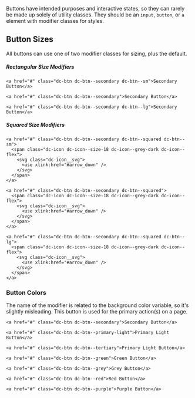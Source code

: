 Buttons have intended purposes and interactive states, so they can rarely be made up solely of utility classes. They should be an `input`, `button`, or `a` element with modifier classes for styles.

## Button Sizes
All buttons can use one of two modifier classes for sizing, plus the default.

##### Rectangular Size Modifiers
```html|span-2,show-source
<a href="#" class="dc-btn dc-btn--secondary dc-btn--sm">Secondary Button</a>
```

```html|span-2,show-source
<a href="#" class="dc-btn dc-btn--secondary">Secondary Button</a>
```

```html|span-2,show-source
<a href="#" class="dc-btn dc-btn--secondary dc-btn--lg">Secondary Button</a>
```

##### Squared Size Modifiers
```html|span-2,show-source
<a href="#" class="dc-btn dc-btn--secondary dc-btn--squared dc-btn--sm">
  <span class="dc-icon dc-icon--size-18 dc-icon--grey-dark dc-icon--flex">
    <svg class="dc-icon__svg">
      <use xlink:href="#arrow_down" />
    </svg>
  </span>
</a>
```

```html|span-2,show-source
<a href="#" class="dc-btn dc-btn--secondary dc-btn--squared">
  <span class="dc-icon dc-icon--size-18 dc-icon--grey-dark dc-icon--flex">
    <svg class="dc-icon__svg">
      <use xlink:href="#arrow_down" />
    </svg>
  </span>
</a>
```

```html|span-2,show-source
<a href="#" class="dc-btn dc-btn--secondary dc-btn--squared dc-btn--lg">
  <span class="dc-icon dc-icon--size-18 dc-icon--grey-dark dc-icon--flex">
    <svg class="dc-icon__svg">
      <use xlink:href="#arrow_down" />
    </svg>
  </span>
</a>
```

### Button Colors

The name of the modifier is related to the background color variable, so it's slightly misleading. This button is used for the primary action(s) on a page.

```html|show-source
<a href="#" class="dc-btn dc-btn--secondary">Secondary Button</a>
```

```html|show-source
<a href="#" class="dc-btn dc-btn--primary-light">Primary Light Button</a>
```

```html|show-source
<a href="#" class="dc-btn dc-btn--tertiary">Primary Light Button</a>
```

```html|show-source
<a href="#" class="dc-btn dc-btn--green">Green Button</a>
```

```html|show-source
<a href="#" class="dc-btn dc-btn--grey">Grey Button</a>
```

```html|show-source
<a href="#" class="dc-btn dc-btn--red">Red Button</a>
```

```html|show-source
<a href="#" class="dc-btn dc-btn--purple">Purple Button</a>
```
